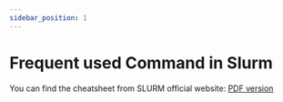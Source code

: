 ```yaml
---
sidebar_position: 1
---
```


# Frequent used Command in Slurm

You can find the cheatsheet from SLURM official website: [PDF version](https://slurm.schedmd.com/pdfs/summary.pdf)